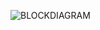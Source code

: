 ![BLOCKDIAGRAM](https://user-images.githubusercontent.com/91746229/168613530-10cb1609-9ab9-4b41-8f2b-84f1aca7fbf4.png)
